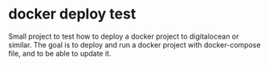 # docker deploy test

Small project to test how to deploy a docker project to digitalocean or similar. The goal is to deploy and run a docker project with docker-compose file, and to be able to update it.